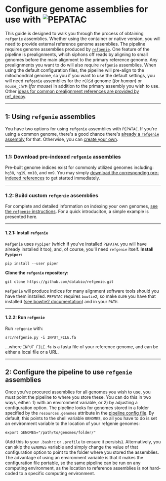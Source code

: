 # Configure genome assemblies for use with <img src="../../img/pepatac_logo_black.svg" alt="PEPATAC" class="img-fluid" style="max-height:35px; margin-top:-15px; margin-bottom:-10px">

This guide is designed to walk you through the process of obtaining `refgenie` assemblies.
Whether using the container or native version, you will need to provide external reference genome assemblies. The pipeline requires genome assemblies produced by [`refgenie`](https://github.com/databio/refgenie).
One feature of the pipeline is prealignments, which siphons off reads by aligning to small genomes before the main alignment to the primary reference genome. Any prealignments you want to do will also require `refgenie` assemblies. When using the default configuration files, the pipeline will pre-align to the mitochondrial genome, so you if you want to use the default settings, you will need `refgenie` assemblies for the `rCRSd` genome (*for human*) or `mouse_chrM` (*for mouse*) in addition to the primary assembly you wish to use. Other [ideas for common prealignment references are provided by ref_decoy](https://github.com/databio/ref_decoy).

---

## **1: Using `refgenie` assemblies**

You have two options for using `refgenie` assemblies with `PEPATAC`. If you're using a common genome, there's a good chance there's [already a `refgenie` assembly](http://big.databio.org/refgenomes) for that.  Otherwise, you can [create your own](install-refgenie.md#12-build-custoim-refgenie-assemblies).

---

### **1.1: Download pre-indexed `refgenie` assemblies**

Pre-built genome indices exist for commonly utilized genomes including: `hg38`, `hg19`, `mm10`, and `mm9`. You may simply [download the corresponding pre-indexed references](http://big.databio.org/refgenomes) to get started immediately.

---

### **1.2: Build custom `refgenie` assemblies**

For complete and detailed information on indexing your own genomes, [see the `refgenie` instructions](https://github.com/databio/refgenie).
For a quick introduciton, a simple example is presented here.

---

#### **1.2.1: Install `refgenie`**

`Refgenie` uses `Pypiper` (which if you've installed `PEPATAC` you will have already installed it too), and, of course, you'll need `refgenie` itself.
**Install `Pypiper`:**
```
pip install --user piper
```
**Clone the `refgenie` repository:**
```
git clone https://github.com/databio/refgenie.git
```
`Refgenie` will produce indices for many alignment software tools should you have them installed.  `PEPATAC` requires `bowtie2`, so make sure you have that installed ([see bowtie2 documentation](http://bowtie-bio.sourceforge.net/bowtie2/manual.shtml#obtaining-bowtie-2)) and in your `PATH`.

---

#### **1.2.2: Run `refgenie`**
Run `refgenie` with:
```
src/refgenie.py -i INPUT_FILE.fa
```
...where `INPUT_FILE.fa` is a fasta file of your reference genome, and can be either a local file or a URL.

---

## **2: Configure the pipeline to use `refgenie` assemblies**
Once you've procured assemblies for all genomes you wish to use, you must point the pipeline to where you store these. You can do this in two ways, either: 1) with an environment variable, or 2) by adjusting a configuration option.
The pipeline looks for genomes stored in a folder specified by the `resources.genomes` attribute in the [pipeline config file](https://github.com/databio/pepatac/blob/dev/pipelines/pepatac.yaml). By default, this points to the shell variable `GENOMES`, so all you have to do is set an environment variable to the location of your refgenie genomes:
```
export GENOMES="/path/to/genomes/folder/"
```
(Add this to your `.bashrc` or `.profile` to ensure it persists).
Alternatively, you can skip the `GENOMES` variable and simply change the value of that configuration option to point to the folder where you stored the assemblies. The advantage of using an environment variable is that it makes the configuration file portable, so the same pipeline can be run on any computing environment, as the location to reference assemblies is not hard-coded to a specific computing environment.

